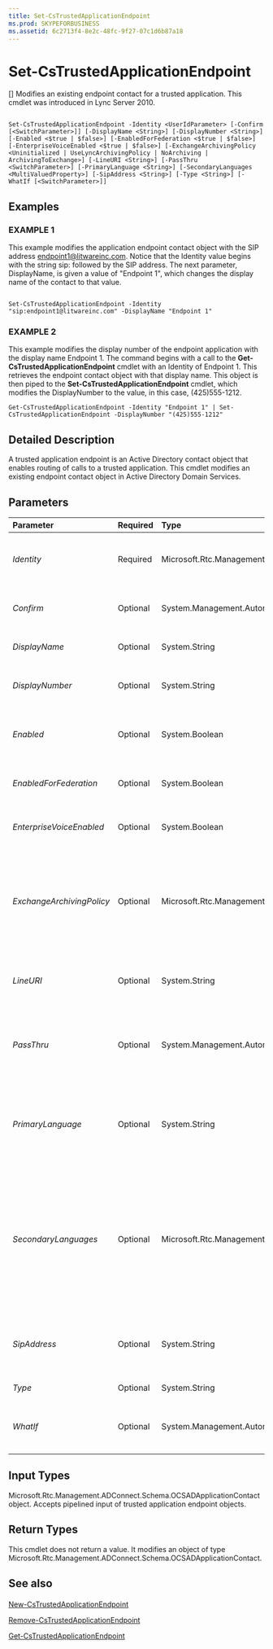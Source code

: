 ```yaml
---
title: Set-CsTrustedApplicationEndpoint
ms.prod: SKYPEFORBUSINESS
ms.assetid: 6c2713f4-8e2c-48fc-9f27-07c1d6b87a18
---
```



# Set-CsTrustedApplicationEndpoint
[]
Modifies an existing endpoint contact for a trusted application. This cmdlet was introduced in Lync Server 2010.
  
    
    


```

Set-CsTrustedApplicationEndpoint -Identity <UserIdParameter> [-Confirm [<SwitchParameter>]] [-DisplayName <String>] [-DisplayNumber <String>] [-Enabled <$true | $false>] [-EnabledForFederation <$true | $false>] [-EnterpriseVoiceEnabled <$true | $false>] [-ExchangeArchivingPolicy <Uninitialized | UseLyncArchivingPolicy | NoArchiving | ArchivingToExchange>] [-LineURI <String>] [-PassThru <SwitchParameter>] [-PrimaryLanguage <String>] [-SecondaryLanguages <MultiValuedProperty>] [-SipAddress <String>] [-Type <String>] [-WhatIf [<SwitchParameter>]]

```


## Examples


  
    
    

### EXAMPLE 1

This example modifies the application endpoint contact object with the SIP address endpoint1@litwareinc.com. Notice that the Identity value begins with the string sip: followed by the SIP address. The next parameter, DisplayName, is given a value of "Endpoint 1", which changes the display name of the contact to that value.
  
    
    

```

Set-CsTrustedApplicationEndpoint -Identity "sip:endpoint1@litwareinc.com" -DisplayName "Endpoint 1"
```


### EXAMPLE 2

This example modifies the display number of the endpoint application with the display name Endpoint 1. The command begins with a call to the **Get-CsTrustedApplicationEndpoint** cmdlet with an Identity of Endpoint 1. This retrieves the endpoint contact object with that display name. This object is then piped to the **Set-CsTrustedApplicationEndpoint** cmdlet, which modifies the DisplayNumber to the value, in this case, (425)555-1212.
  
    
    

```
Get-CsTrustedApplicationEndpoint -Identity "Endpoint 1" | Set-CsTrustedApplicationEndpoint -DisplayNumber "(425)555-1212"
```


## Detailed Description

A trusted application endpoint is an Active Directory contact object that enables routing of calls to a trusted application. This cmdlet modifies an existing endpoint contact object in Active Directory Domain Services.
  
    
    

## Parameters



|**Parameter**|**Required**|**Type**|**Description**|
|:-----|:-----|:-----|:-----|
| _Identity_ <br/> |Required  <br/> |Microsoft.Rtc.Management.AD.UserIdParameter  <br/> |The Identity (the distinguished name) or the SIP address of the application endpoint to be modified.  <br/> |
| _Confirm_ <br/> |Optional  <br/> |System.Management.Automation.SwitchParameter  <br/> |Prompts you for confirmation before executing the command.  <br/> |
| _DisplayName_ <br/> |Optional  <br/> |System.String  <br/> |The display name of the endpoint contact object.  <br/> |
| _DisplayNumber_ <br/> |Optional  <br/> |System.String  <br/> |The telephone number of the contact as it will appear in the Address Book.  <br/> |
| _Enabled_ <br/> |Optional  <br/> |System.Boolean  <br/> |Determines whether the contact is enabled for Skype for Business Server 2015.  <br/> Default: True  <br/> |
| _EnabledForFederation_ <br/> |Optional  <br/> |System.Boolean  <br/> |Determines whether federated users have access to this contact.  <br/> Default: False  <br/> |
| _EnterpriseVoiceEnabled_ <br/> |Optional  <br/> |System.Boolean  <br/> |Determines whether the contact is enabled for Enterprise Voice.  <br/> Default: True  <br/> |
| _ExchangeArchivingPolicy_ <br/> |Optional  <br/> |Microsoft.Rtc.Management.ADConnect.Core.ExchangeArchivingPolicyOptionsEnum  <br/> |Indicates where the contact's instant messaging sessions are archived. Allowed values are:  <br/> * Uninitialized  <br/> * UseLyncArchivingPolicy  <br/> * ArchivingToExchange  <br/> * NoArchiving  <br/> |
| _LineURI_ <br/> |Optional  <br/> |System.String  <br/> |The phone number of the contact. Must be in the format TEL:<number>, for example TEL:+14255551212.  <br/> |
| _PassThru_ <br/> |Optional  <br/> |System.Management.Automation.SwitchParameter  <br/> |Including this parameter will cause the cmdlet to not only modify the contact object but will return the new object as output.  <br/> |
| _PrimaryLanguage_ <br/> |Optional  <br/> |System.String  <br/> |The primary language used for the trusted application. The language must be configured using a valid language code, such as en-US (U.S. English), fr-FR (French), etc.  <br/> |
| _SecondaryLanguages_ <br/> |Optional  <br/> |Microsoft.Rtc.Management.ADConnect.Core.MultiValuedProperty  <br/> |A collection of languages that can also be used for trusted applications. Values must be configured as a comma-separated values list of language codes. For example, the following syntax sets French Canadian and French as secondary languages: -SecondaryLanguages "fr-CA","fr-FR".  <br/> |
| _SipAddress_ <br/> |Optional  <br/> |System.String  <br/> |You cannot modify the SIP address of a contact. The SIP address is assigned when the application endpoint is created.  <br/> |
| _Type_ <br/> |Optional  <br/> |System.String  <br/> |This parameter is not used with this cmdlet.  <br/> |
| _WhatIf_ <br/> |Optional  <br/> |System.Management.Automation.SwitchParameter  <br/> |Describes what would happen if you executed the command without actually executing the command.  <br/> |
   

## Input Types

Microsoft.Rtc.Management.ADConnect.Schema.OCSADApplicationContact object. Accepts pipelined input of trusted application endpoint objects.
  
    
    

## Return Types

This cmdlet does not return a value. It modifies an object of type Microsoft.Rtc.Management.ADConnect.Schema.OCSADApplicationContact.
  
    
    

## See also


#### 


  
    
    
 [New-CsTrustedApplicationEndpoint](new-cstrustedapplicationendpoint.md)
  
    
    
 [Remove-CsTrustedApplicationEndpoint](remove-cstrustedapplicationendpoint.md)
  
    
    
 [Get-CsTrustedApplicationEndpoint](get-cstrustedapplicationendpoint.md)
